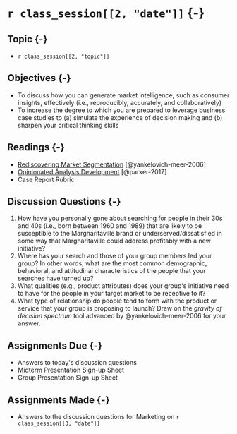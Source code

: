 # `r class_session[[2, "date"]]` {-}

## Topic {-}

- `r class_session[[2, "topic"]]`

## Objectives {-}

- To discuss how you can generate market intelligence, such as consumer
insights, effectively (i.e., reproducibly, accurately, and collaboratively)
- To increase the degree to which you are prepared to leverage business case
studies to (a) simulate the experience of decision making and (b) sharpen your
critical thinking skills

## Readings {-}

- [Rediscovering Market Segmentation][yankelovich-meer-2006]
[@yankelovich-meer-2006]
- [Opinionated Analysis Development][parker-2017] [@parker-2017]
- Case Report Rubric  

## Discussion Questions {-}

1. How have you personally gone about searching for people in their 30s and 40s
(i.e., born between 1960 and 1989) that are likely to be susceptible to the
Margharitaville brand or underserved/dissatisfied in some way that
Margharitaville could address profitably with a new initiative?
2. Where has your search and those of your group members led your group? In
other words, what are the most common demographic, behavioral, and attitudinal
characteristics of the people that your searches have turned up?
3. What qualities (e.g., product attributes) does your group's initiative need
to have for the people in your target market to be receptive to it?
4. What type of relationship do people tend to form with the product or service
that your group is proposing to launch? Draw on the *gravity of decision
spectrum* tool advanced by @yankelovich-meer-2006 for your answer.

## Assignments Due {-}

- Answers to today's discussion questions
- Midterm Presentation Sign-up Sheet
- Group Presentation Sign-up Sheet

## Assignments Made {-}

- Answers to the discussion questions for Marketing on `r class_session[[3,
"date"]]` 

[greg driscoll]: https://virginiasports.com/staff.aspx?staff=435
[midterm presentation sign-up sheet]: https://docs.google.com/spreadsheets/d/1tHpsFOYOo0Ekn4oiSvktXoIWJCkglN4He41cbX-N4NA/edit?usp=sharing
[parker-2017]: https://peerj.com/preprints/3210/
[yankelovich-meer-2006]: http://re5qy4sb7x.search.serialssolutions.com/log?L=RE5QY4SB7X&D=EBU&J=HARVBUSREV&P=EJP&PT=EZProxy&H=fce003a731&U=http%3A%2F%2Fproxy01.its.virginia.edu%2Flogin%3Furl%3Dhttps%3A%2F%2Fsearch.ebscohost.com%2Fdirect.asp%3Fdb%3Dbth%26jid%3DHBR%26scope%3Dsite